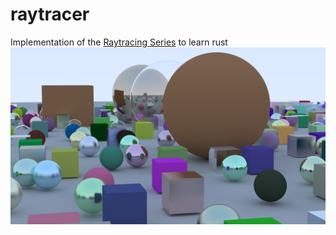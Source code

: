 # raytracer

Implementation of the [Raytracing Series](https://raytracing.github.io/) to learn rust
![alt text](output.png)
